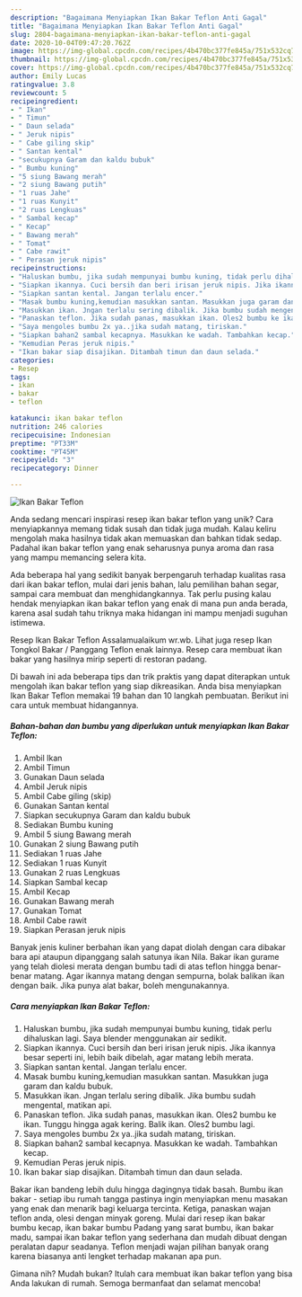 ```yaml
---
description: "Bagaimana Menyiapkan Ikan Bakar Teflon Anti Gagal"
title: "Bagaimana Menyiapkan Ikan Bakar Teflon Anti Gagal"
slug: 2804-bagaimana-menyiapkan-ikan-bakar-teflon-anti-gagal
date: 2020-10-04T09:47:20.762Z
image: https://img-global.cpcdn.com/recipes/4b470bc377fe845a/751x532cq70/ikan-bakar-teflon-foto-resep-utama.jpg
thumbnail: https://img-global.cpcdn.com/recipes/4b470bc377fe845a/751x532cq70/ikan-bakar-teflon-foto-resep-utama.jpg
cover: https://img-global.cpcdn.com/recipes/4b470bc377fe845a/751x532cq70/ikan-bakar-teflon-foto-resep-utama.jpg
author: Emily Lucas
ratingvalue: 3.8
reviewcount: 5
recipeingredient:
- " Ikan"
- " Timun"
- " Daun selada"
- " Jeruk nipis"
- " Cabe giling skip"
- " Santan kental"
- "secukupnya Garam dan kaldu bubuk"
- " Bumbu kuning"
- "5 siung Bawang merah"
- "2 siung Bawang putih"
- "1 ruas Jahe"
- "1 ruas Kunyit"
- "2 ruas Lengkuas"
- " Sambal kecap"
- " Kecap"
- " Bawang merah"
- " Tomat"
- " Cabe rawit"
- " Perasan jeruk nipis"
recipeinstructions:
- "Haluskan bumbu, jika sudah mempunyai bumbu kuning, tidak perlu dihaluskan lagi. Saya blender menggunakan air sedikit."
- "Siapkan ikannya. Cuci bersih dan beri irisan jeruk nipis. Jika ikannya besar seperti ini, lebih baik dibelah, agar matang lebih merata."
- "Siapkan santan kental. Jangan terlalu encer."
- "Masak bumbu kuning,kemudian masukkan santan. Masukkan juga garam dan kaldu bubuk."
- "Masukkan ikan. Jngan terlalu sering dibalik. Jika bumbu sudah mengental, matikan api."
- "Panaskan teflon. Jika sudah panas, masukkan ikan. Oles2 bumbu ke ikan. Tunggu hingga agak kering. Balik ikan. Oles2 bumbu lagi."
- "Saya mengoles bumbu 2x ya..jika sudah matang, tiriskan."
- "Siapkan bahan2 sambal kecapnya. Masukkan ke wadah. Tambahkan kecap."
- "Kemudian Peras jeruk nipis."
- "Ikan bakar siap disajikan. Ditambah timun dan daun selada."
categories:
- Resep
tags:
- ikan
- bakar
- teflon

katakunci: ikan bakar teflon 
nutrition: 246 calories
recipecuisine: Indonesian
preptime: "PT33M"
cooktime: "PT45M"
recipeyield: "3"
recipecategory: Dinner

---
```



![Ikan Bakar Teflon](https://img-global.cpcdn.com/recipes/4b470bc377fe845a/751x532cq70/ikan-bakar-teflon-foto-resep-utama.jpg)

Anda sedang mencari inspirasi resep ikan bakar teflon yang unik? Cara menyiapkannya memang tidak susah dan tidak juga mudah. Kalau keliru mengolah maka hasilnya tidak akan memuaskan dan bahkan tidak sedap. Padahal ikan bakar teflon yang enak seharusnya punya aroma dan rasa yang mampu memancing selera kita.

Ada beberapa hal yang sedikit banyak berpengaruh terhadap kualitas rasa dari ikan bakar teflon, mulai dari jenis bahan, lalu pemilihan bahan segar, sampai cara membuat dan menghidangkannya. Tak perlu pusing kalau hendak menyiapkan ikan bakar teflon yang enak di mana pun anda berada, karena asal sudah tahu triknya maka hidangan ini mampu menjadi suguhan istimewa.

Resep Ikan Bakar Teflon Assalamualaikum wr.wb. Lihat juga resep Ikan Tongkol Bakar / Panggang Teflon enak lainnya. Resep cara membuat ikan bakar yang hasilnya mirip seperti di restoran padang.


Di bawah ini ada beberapa tips dan trik praktis yang dapat diterapkan untuk mengolah ikan bakar teflon yang siap dikreasikan. Anda bisa menyiapkan Ikan Bakar Teflon memakai 19 bahan dan 10 langkah pembuatan. Berikut ini cara untuk membuat hidangannya.

<!--inarticleads1-->

##### Bahan-bahan dan bumbu yang diperlukan untuk menyiapkan Ikan Bakar Teflon:

1. Ambil  Ikan
1. Ambil  Timun
1. Gunakan  Daun selada
1. Ambil  Jeruk nipis
1. Ambil  Cabe giling (skip)
1. Gunakan  Santan kental
1. Siapkan secukupnya Garam dan kaldu bubuk
1. Sediakan  Bumbu kuning
1. Ambil 5 siung Bawang merah
1. Gunakan 2 siung Bawang putih
1. Sediakan 1 ruas Jahe
1. Sediakan 1 ruas Kunyit
1. Gunakan 2 ruas Lengkuas
1. Siapkan  Sambal kecap
1. Ambil  Kecap
1. Gunakan  Bawang merah
1. Gunakan  Tomat
1. Ambil  Cabe rawit
1. Siapkan  Perasan jeruk nipis


Banyak jenis kuliner berbahan ikan yang dapat diolah dengan cara dibakar bara api ataupun dipanggang salah satunya ikan Nila. Bakar ikan gurame yang telah diolesi merata dengan bumbu tadi di atas teflon hingga benar-benar matang. Agar ikannya matang dengan sempurna, bolak balikan ikan dengan baik. Jika punya alat bakar, boleh mengunakannya. 

<!--inarticleads2-->

##### Cara menyiapkan Ikan Bakar Teflon:

1. Haluskan bumbu, jika sudah mempunyai bumbu kuning, tidak perlu dihaluskan lagi. Saya blender menggunakan air sedikit.
1. Siapkan ikannya. Cuci bersih dan beri irisan jeruk nipis. Jika ikannya besar seperti ini, lebih baik dibelah, agar matang lebih merata.
1. Siapkan santan kental. Jangan terlalu encer.
1. Masak bumbu kuning,kemudian masukkan santan. Masukkan juga garam dan kaldu bubuk.
1. Masukkan ikan. Jngan terlalu sering dibalik. Jika bumbu sudah mengental, matikan api.
1. Panaskan teflon. Jika sudah panas, masukkan ikan. Oles2 bumbu ke ikan. Tunggu hingga agak kering. Balik ikan. Oles2 bumbu lagi.
1. Saya mengoles bumbu 2x ya..jika sudah matang, tiriskan.
1. Siapkan bahan2 sambal kecapnya. Masukkan ke wadah. Tambahkan kecap.
1. Kemudian Peras jeruk nipis.
1. Ikan bakar siap disajikan. Ditambah timun dan daun selada.


Bakar ikan bandeng lebih dulu hingga dagingnya tidak basah. Bumbu ikan bakar - setiap ibu rumah tangga pastinya ingin menyiapkan menu masakan yang enak dan menarik bagi keluarga tercinta. Ketiga, panaskan wajan teflon anda, olesi dengan minyak goreng. Mulai dari resep ikan bakar bumbu kecap, ikan bakar bumbu Padang yang sarat bumbu, ikan bakar madu, sampai ikan bakar teflon yang sederhana dan mudah dibuat dengan peralatan dapur seadanya. Teflon menjadi wajan pilihan banyak orang karena biasanya anti lengket terhadap makanan apa pun. 

Gimana nih? Mudah bukan? Itulah cara membuat ikan bakar teflon yang bisa Anda lakukan di rumah. Semoga bermanfaat dan selamat mencoba!
